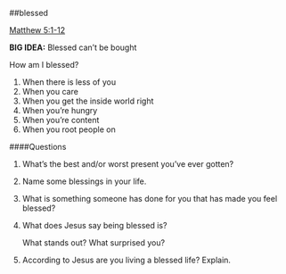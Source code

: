 #\#blessed

[Matthew 5:1-12](https://www.biblegateway.com/passage/?search=Matthew%205:1-12)

**BIG IDEA:** Blessed can’t be bought

How am I blessed?

1. When there is less of you
2. When you care
3. When you get the inside world right
4. When you’re hungry
5. When you’re content
6. When you root people on

####Questions

1. What’s the best and/or worst present you’ve ever gotten?

2. Name some blessings in your life.

3. What is something someone has done for you that has made you feel blessed?

4. What does Jesus say being blessed is?

   What stands out? What surprised you?

5. According to Jesus are you living a blessed life? Explain.